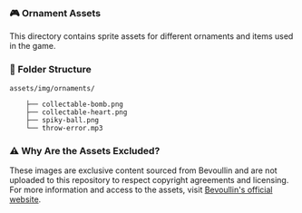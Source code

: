 ### 🎮  Ornament Assets

This directory contains sprite assets for different ornaments and items used in the game.

### 📂 Folder Structure

```
assets/img/ornaments/

    ├── collectable-bomb.png
    ├── collectable-heart.png
    ├── spiky-ball.png
    └── throw-error.mp3

```

### ⚠️ Why Are the Assets Excluded?

These images are exclusive content sourced from Bevoullin and are not uploaded to this repository to respect copyright agreements and licensing. For more information and access to the assets, visit [Bevoullin's official website](https://bevouliin.com/game-assets-ornaments-obstacles/).